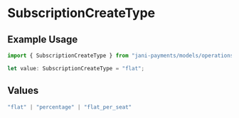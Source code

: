 # SubscriptionCreateType

## Example Usage

```typescript
import { SubscriptionCreateType } from "jani-payments/models/operations";

let value: SubscriptionCreateType = "flat";
```

## Values

```typescript
"flat" | "percentage" | "flat_per_seat"
```